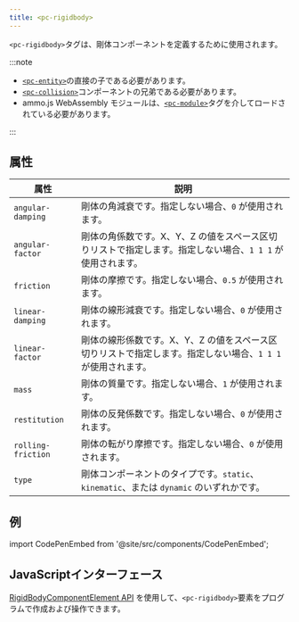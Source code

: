 ```yaml
---
title: <pc-rigidbody>
---
```


`<pc-rigidbody>`タグは、剛体コンポーネントを定義するために使用されます。

:::note

* [`<pc-entity>`](../pc-entity)の直接の子である必要があります。
* [`<pc-collision>`](../pc-collision)コンポーネントの兄弟である必要があります。
* ammo.js WebAssembly モジュールは、[`<pc-module>`](../pc-module)タグを介してロードされている必要があります。

:::

## 属性

<div className="nowrap-first-col">

| 属性 | 説明 |
| --- | --- |
| `angular-damping` | 剛体の角減衰です。指定しない場合、`0` が使用されます。 |
| `angular-factor` | 剛体の角係数です。X、Y、Z の値をスペース区切りリストで指定します。指定しない場合、`1 1 1` が使用されます。 |
| `friction` | 剛体の摩擦です。指定しない場合、`0.5` が使用されます。 |
| `linear-damping` | 剛体の線形減衰です。指定しない場合、`0` が使用されます。 |
| `linear-factor` | 剛体の線形係数です。X、Y、Z の値をスペース区切りリストで指定します。指定しない場合、`1 1 1` が使用されます。 |
| `mass` | 剛体の質量です。指定しない場合、`1` が使用されます。 |
| `restitution` | 剛体の反発係数です。指定しない場合、`0` が使用されます。 |
| `rolling-friction` | 剛体の転がり摩擦です。指定しない場合、`0` が使用されます。 |
| `type` | 剛体コンポーネントのタイプです。`static`、`kinematic`、または `dynamic` のいずれかです。 |

</div>

## 例

import CodePenEmbed from '@site/src/components/CodePenEmbed';

<CodePenEmbed id="XJrqjJr" title="<pc-rigidbody> の例" />

## JavaScriptインターフェース

[RigidBodyComponentElement API](https://api.playcanvas.com/web-components/classes/RigidBodyComponentElement.html) を使用して、`<pc-rigidbody>`要素をプログラムで作成および操作できます。
